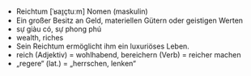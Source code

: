 - Reichtum [ˈʁaɪ̯çtuːm] Nomen (maskulin)
- Ein großer Besitz an Geld, materiellen Gütern oder geistigen Werten
- sự giàu có, sự phong phú
- wealth, riches
- Sein Reichtum ermöglicht ihm ein luxuriöses Leben.	
- reich (Adjektiv) = wohlhabend, bereichern (Verb) = reicher machen
- „regere“ (lat.) = „herrschen, lenken“
